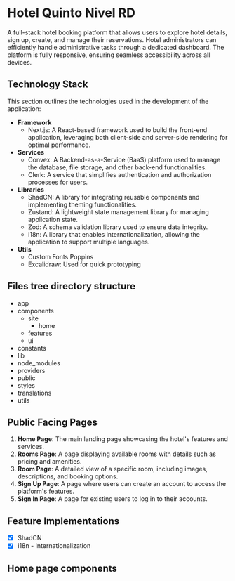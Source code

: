 # Hotel Quinto Nivel RD

A full-stack hotel booking platform that allows users to explore hotel details, sign up, create, and manage their reservations.
Hotel administrators can efficiently handle administrative tasks through a dedicated dashboard.
The platform is fully responsive, ensuring seamless accessibility across all devices.

## Technology Stack

This section outlines the technologies used in the development of the application:

- **Framework**
  - Next.js: A React-based framework used to build the front-end application, leveraging both client-side and server-side rendering for optimal performance.
- **Services**
  - Convex: A Backend-as-a-Service (BaaS) platform used to manage the database, file storage, and other back-end functionalities.
  - Clerk: A service that simplifies authentication and authorization processes for users.
- **Libraries**
  - ShadCN: A library for integrating reusable components and implementing theming functionalities.
  - Zustand: A lightweight state management library for managing application state.
  - Zod: A schema validation library used to ensure data integrity.
  - i18n: A library that enables internationalization, allowing the application to support multiple languages.
- **Utils**
  - Custom Fonts Poppins
  - Excalidraw: Used for quick prototyping

## Files tree directory structure

- app
- components
  - site
    - home
  - features
  - ui
- constants
- lib
- node_modules
- providers
- public
- styles
- translations
- utils

## Public Facing Pages

1. **Home Page**: The main landing page showcasing the hotel's features and services.
2. **Rooms Page**: A page displaying available rooms with details such as pricing and amenities.
3. **Room Page**: A detailed view of a specific room, including images, descriptions, and booking options.
4. **Sign Up Page**: A page where users can create an account to access the platform's features.
5. **Sign In Page**: A page for existing users to log in to their accounts.

## Feature Implementations

- [x] ShadCN
- [x] i18n - Internationalization

## Home page components
